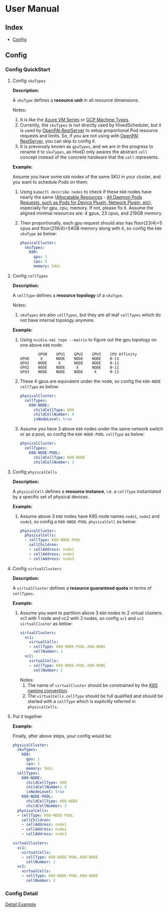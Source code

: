 # <a name="UserManual">User Manual</a>

## <a name="Index">Index</a>
   - [Config](#Config)

## <a name="Config">Config</a>
### <a name="ConfigQuickStart">Config QuickStart</a>
1. Config `skuTypes`

    **Description:**

    A `skuType` defines a **resource unit** in all resource dimensions.

    Notes:
    1. It is like the [Azure VM Series](https://docs.microsoft.com/en-us/azure/virtual-machines/windows/sizes-gpu) or [GCP Machine Types](https://cloud.google.com/compute/docs/machine-types).
    2. Currently, the `skuTypes` is not directly used by HivedScheduler, but it is used by [OpenPAI RestServer](https://github.com/microsoft/pai/tree/master/src/rest-server) to setup proportional Pod resource requests and limits. So, if you are not using with [OpenPAI RestServer](https://github.com/microsoft/pai/tree/master/src/rest-server), you can skip to config it.
    3. It is previously known as `gpuTypes`, and we are in the progress to rename it to `skuTypes`, as HiveD only awares the abstract `cell` concept instead of the concrete hardware that the `cell` represents.

    **Example:**

    Assume you have some `K80` nodes of the same SKU in your cluster, and you want to schedule Pods on them:

    1. Using `kubectl describe nodes` to check if these `K80` nodes have nearly the same ([Allocatable Resources](https://kubernetes.io/docs/tasks/administer-cluster/reserve-compute-resources) - [All Daemon Pods Requests, such as Pods for Device Plugin,  Network Plugin, etc](https://kubernetes.io/docs/concepts/configuration/manage-compute-resources-container/#resource-requests-and-limits-of-pod-and-container)), especially for gpu, cpu, memory. If not, please fix it. Assume the aligned minimal resources are: 4 gpus, 23 cpus, and 219GB memory.

    2. Then proportionally, each gpu request should also has floor(23/4)=5 cpus and floor(219/4)=54GB memory along with it, so config the `K80` `skuType` as below:
        ```yaml
        physicalCluster:
          skuTypes:
            K80:
              gpu: 1
              cpu: 5
              memory: 54Gi
        ```

2. Config `cellTypes`

    **Description:**

    A `cellType` defines a **resource topology** of a `skuType`.

    Notes:
    1. `skuTypes` are also `cellTypes`, but they are all leaf `cellTypes` which do not have internal topology anymore.

    **Example:**

    1. Using `nvidia-smi topo --matrix` to figure out the gpu topology on one above `K80` node:
        ```
                GPU0    GPU1    GPU2    GPU3    CPU Affinity
        GPU0     X      NODE    NODE    NODE    0-11
        GPU1    NODE     X      NODE    NODE    0-11
        GPU2    NODE    NODE     X      NODE    0-11
        GPU3    NODE    NODE    NODE     X      0-11
        ```

    2. These 4 gpus are equivalent under the node, so config the `K80-NODE` `cellType` as below:
        ```yaml
        physicalCluster:
          cellTypes:
            K80-NODE:
              childCellType: K80
              childCellNumber: 4
              isNodeLevel: true
        ```

    3. Assume you have 3 above `K80` nodes under the same network switch or as a pool, so config the `K80-NODE-POOL` `cellType` as below:
        ```yaml
        physicalCluster:
          cellTypes:
            K80-NODE-POOL:
              childCellType: K80-NODE
              childCellNumber: 3
        ```

3. Config `physicalCells`

    **Description:**

    A `physicalCell` defines a **resource instance**, i.e. a `cellType` instantiated by a specific set of physical devices.

    **Example:**

    1. Assume above 3 `K80` nodes have K8S node names `node1`, `node2` and `node3`, so config a `K80-NODE-POOL` `physicalCell` as below:
        ```yaml
        physicalCluster:
          physicalCells:
          - cellType: K80-NODE-POOL
            cellChildren:
            - cellAddress: node1
            - cellAddress: node2
            - cellAddress: node3
        ```

4. Config `virtualClusters`

    **Description:**

    A `virtualCluster` defines a **resource guaranteed quota** in terms of `cellTypes`.

    **Example:**

    1. Assume you want to partition above 3 `K80` nodes to 2 virtual clusters: vc1 with 1 node and vc2 with 2 nodes, so config `vc1` and `vc2` `virtualCluster` as below:
        ```yaml
        virtualClusters:
          vc1:
            virtualCells:
            - cellType: K80-NODE-POOL.K80-NODE
              cellNumber: 1
          vc2:
            virtualCells:
            - cellType: K80-NODE-POOL.K80-NODE
              cellNumber: 2
        ```
        Notes:
        1. The name of `virtualCluster` should be constrained by the [K8S naming convention](https://kubernetes.io/docs/concepts/overview/working-with-objects/names/#names).
        2. The `virtualCells.cellType` should be full qualified and should be started with a `cellType` which is explicitly referred in `physicalCells`.

5. Put it together

    **Example:**
    
    Finally, after above steps, your config would be:
    ```yaml
    physicalCluster:
      skuTypes:
        K80:
          gpu: 1
          cpu: 5
          memory: 54Gi
      cellTypes:
        K80-NODE:
          childCellType: K80
          childCellNumber: 4
          isNodeLevel: true
        K80-NODE-POOL:
          childCellType: K80-NODE
          childCellNumber: 3
      physicalCells:
      - cellType: K80-NODE-POOL
        cellChildren:
        - cellAddress: node1
        - cellAddress: node2
        - cellAddress: node3

    virtualClusters:
      vc1:
        virtualCells:
        - cellType: K80-NODE-POOL.K80-NODE
          cellNumber: 1
      vc2:
        virtualCells:
        - cellType: K80-NODE-POOL.K80-NODE
          cellNumber: 2
    ```


### <a name="ConfigDetail">Config Detail</a>
[Detail Example](../example/config)
